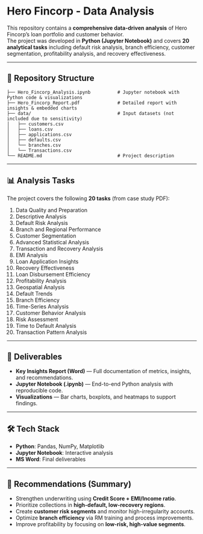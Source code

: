 # Hero Fincorp - Data Analysis

This repository contains a **comprehensive data-driven analysis** of Hero Fincorp’s loan portfolio and customer behavior.  
The project was developed in **Python (Jupyter Notebook)** and covers **20 analytical tasks** including default risk analysis, branch efficiency, customer segmentation, profitability analysis, and recovery effectiveness.

---

## 📂 Repository Structure

```
├── Hero_Fincorp_Analysis.ipynb          # Jupyter notebook with Python code & visualizations
├── Hero_Fincorp_Report.pdf              # Detailed report with insights & embedded charts
├── data/                                # Input datasets (not included due to sensitivity)
│   ├── customers.csv
│   ├── loans.csv
│   ├── applications.csv
│   ├── defaults.csv
│   └── branches.csv
│   └── Transactions.csv
└── README.md                            # Project description
```

---

## 📊 Analysis Tasks

The project covers the following **20 tasks** (from case study PDF):

1. Data Quality and Preparation  
2. Descriptive Analysis  
3. Default Risk Analysis  
4. Branch and Regional Performance  
5. Customer Segmentation  
6. Advanced Statistical Analysis  
7. Transaction and Recovery Analysis  
8. EMI Analysis  
9. Loan Application Insights  
10. Recovery Effectiveness  
11. Loan Disbursement Efficiency  
12. Profitability Analysis  
13. Geospatial Analysis  
14. Default Trends  
15. Branch Efficiency  
16. Time-Series Analysis  
17. Customer Behavior Analysis  
18. Risk Assessment  
19. Time to Default Analysis  
20. Transaction Pattern Analysis  

---

## 📑 Deliverables

- **Key Insights Report (Word)** — Full documentation of metrics, insights, and recommendations.    
- **Jupyter Notebook (.ipynb)** — End-to-end Python analysis with reproducible code.  
- **Visualizations** — Bar charts, boxplots, and heatmaps to support findings.  

---



## 🛠️ Tech Stack

- **Python**: Pandas, NumPy, Matplotlib  
- **Jupyter Notebook**: Interactive analysis  
- **MS Word**: Final deliverables  

---

## 📌 Recommendations (Summary)

- Strengthen underwriting using **Credit Score + EMI/Income ratio**.  
- Prioritize collections in **high-default, low-recovery regions**.  
- Create **customer risk segments** and monitor high-irregularity accounts.  
- Optimize **branch efficiency** via RM training and process improvements.  
- Improve profitability by focusing on **low-risk, high-value segments**.  

